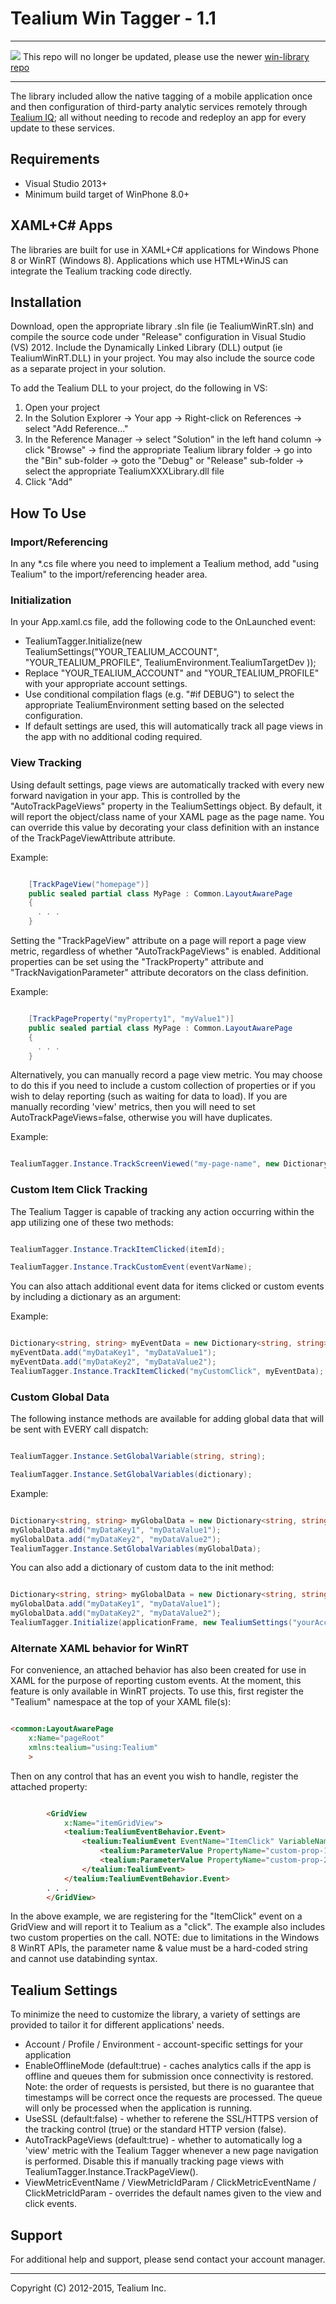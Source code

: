 Tealium Win Tagger - 1.1
========================

**********************
![](https://github.com/Tealium/ios-library/wiki/images/warning_30.png) This repo will no longer be updated, please use the newer [win-library repo](https://github.com/Tealium/win-library)
**********************

The library included allow the native tagging of a mobile application once and then configuration of third-party analytic services remotely through [Tealium IQ](http://tealium.com/products/enterprise-tag-management/); all without needing to recode and redeploy an app for every update to these services. 


Requirements
--------------------
- Visual Studio 2013+
- Minimum build target of WinPhone 8.0+


XAML+C# Apps
------------

The libraries are built for use in XAML+C# applications for Windows Phone 8 or WinRT (Windows 8).  Applications which use 
HTML+WinJS can integrate the Tealium tracking code directly.

Installation
------------
Download, open the appropriate library .sln file (ie TealiumWinRT.sln) and compile the source code under "Release" configuration in Visual Studio (VS) 2012. Include the Dynamically Linked Library (DLL) output (ie TealiumWinRT.DLL) in your project.  You may also include the source code as a separate project in your solution.

To add the Tealium DLL to your project, do the following in VS:

  1. Open your project
  2. In the Solution Explorer -> Your app -> Right-click on References -> select "Add Reference..."
  3. In the Reference Manager -> select "Solution" in the left hand column -> click "Browse" -> find the appropriate Tealium library folder -> go into the "Bin" sub-folder -> goto the "Debug" or "Release" sub-folder -> select the appropriate TealiumXXXLibrary.dll file
  4. Click "Add"


How To Use
----------------------------------

### Import/Referencing

In any *.cs file where you need to implement a Tealium method, add "using Tealium" to the import/referencing header area.

### Initialization

In your App.xaml.cs file, add the following code to the OnLaunched event:

 - TealiumTagger.Initialize(new TealiumSettings("YOUR_TEALIUM_ACCOUNT", "YOUR_TEALIUM_PROFILE", TealiumEnvironment.TealiumTargetDev ));
 - Replace "YOUR_TEALIUM_ACCOUNT" and "YOUR_TEALIUM_PROFILE" with your appropriate account settings.
 - Use conditional compilation flags (e.g. "#if DEBUG") to select the appropriate TealiumEnvironment setting based on the selected configuration.
 - If default settings are used, this will automatically track all page views in the
app with no additional coding required.

### View Tracking

Using default settings, page views are automatically tracked with every new forward
navigation in your app.  This is controlled by the "AutoTrackPageViews" property in
the TealiumSettings object.  By default, it will report the object/class name of your XAML
page as the page name.  You can override this value by decorating your class definition
with an instance of the TrackPageViewAttribute attribute.

Example:

```csharp

    [TrackPageView("homepage")]
    public sealed partial class MyPage : Common.LayoutAwarePage
    {
      . . .
    }

```

Setting the "TrackPageView" attribute on a page will report a page view metric,
regardless of whether "AutoTrackPageViews" is enabled.
Additional properties can be set using the "TrackProperty" attribute and
"TrackNavigationParameter" attribute decorators on the class definition.

Example:

```csharp

    [TrackPageProperty("myProperty1", "myValue1")]
    public sealed partial class MyPage : Common.LayoutAwarePage
    {
      . . .
    }

```


Alternatively, you can manually record a page view metric.  You may choose to do this if 
you need to include a custom collection of properties or if you wish to delay reporting
(such as waiting for data to load).  If you are manually recording 'view' metrics, then
you will need to set AutoTrackPageViews=false, otherwise you will have duplicates.

Example:

```csharp

TealiumTagger.Instance.TrackScreenViewed("my-page-name", new Dictionary<string, string>() { { "custom-prop-1", "value-1" }, { "custom-prop-2", someObject.SomeValue } });

```


### Custom Item Click Tracking

The Tealium Tagger is capable of tracking any action occurring within the app utilizing 
one of these two methods:

```csharp

TealiumTagger.Instance.TrackItemClicked(itemId);

TealiumTagger.Instance.TrackCustomEvent(eventVarName);

```

You can also attach additional event data for items clicked or custom events by including a dictionary as an argument:

Example:

```csharp

Dictionary<string, string> myEventData = new Dictionary<string, string>();
myEventData.add("myDataKey1", "myDataValue1");
myEventData.add("myDataKey2", "myDataValue2");
TealiumTagger.Instance.TrackItemClicked("myCustomClick", myEventData);


```

### Custom Global Data

The following instance methods are available for adding global data that will be sent with EVERY call dispatch:

```csharp

TealiumTagger.Instance.SetGlobalVariable(string, string);

TealiumTagger.Instance.SetGlobalVariables(dictionary);

```

Example:

```csharp

Dictionary<string, string> myGlobalData = new Dictionary<string, string>();
myGlobalData.add("myDataKey1", "myDataValue1");
myGlobalData.add("myDataKey2", "myDataValue2");
TealiumTagger.Instance.SetGlobalVariables(myGlobalData);


```

You can also add a dictionary of custom data to the init method:

```csharp

Dictionary<string, string> myGlobalData = new Dictionary<string, string>();
myGlobalData.add("myDataKey1", "myDataValue1");
myGlobalData.add("myDataKey2", "myDataValue2");
TealiumTagger.Initialize(applicationFrame, new TealiumSettings("yourAccountName", "yourProfileName", "targetEnvironment", myGlobalData);


```

### Alternate XAML behavior for WinRT 
For convenience, an attached behavior has also been created for use in XAML for the
purpose of reporting custom events.  At the moment, this feature is only available in WinRT projects.
To use this, first register the "Tealium" namespace at the top of your XAML file(s):

```html

<common:LayoutAwarePage
    x:Name="pageRoot"
    xmlns:tealium="using:Tealium"
    >

````

Then on any control that has an event you wish to handle, register the attached property:

```html

        <GridView
            x:Name="itemGridView">
            <tealium:TealiumEventBehavior.Event>
                <tealium:TealiumEvent EventName="ItemClick" VariableName="click">
                    <tealium:ParameterValue PropertyName="custom-prop-1" PropertyValue="value-1" />
                    <tealium:ParameterValue PropertyName="custom-prop-2" PropertyValue="value-2" />
                </tealium:TealiumEvent>
            </tealium:TealiumEventBehavior.Event>
        . . .
        </GridView>

```

In the above example, we are registering for the "ItemClick" event on a GridView and will
report it to Tealium as a "click".  The example also includes two custom properties on
the call.  NOTE: due to limitations in the Windows 8 WinRT APIs, the parameter name & value
must be a hard-coded string and cannot use databinding syntax.


Tealium Settings
----------------

To minimize the need to customize the library, a variety of settings are provided to
tailor it for different applications' needs.

 - Account / Profile / Environment - account-specific settings for your application
 - EnableOfflineMode (default:true) - caches analytics calls if the app is offline and
queues them for submission once connectivity is restored.  Note: the order of requests
is persisted, but there is no guarantee that timestamps will be correct once the
requests are processed.  The queue will only be processed when the application is
running.
 - UseSSL (default:false) - whether to referene the SSL/HTTPS version of the tracking
control (true) or the standard HTTP version (false).
 - AutoTrackPageViews (default:true) - whether to automatically log a 'view' metric with 
the Tealium Tagger whenever a new page navigation is performed.  Disable this if manually
tracking page views with TealiumTagger.Instance.TrackPageView().
 - ViewMetricEventName / ViewMetricIdParam / ClickMetricEventName / ClickMetricIdParam - 
overrides the default names given to the view and click events.

Support
-------

For additional help and support, please send contact your account manager.


--------------------------------------------------------
Copyright (C) 2012-2015, Tealium Inc.

